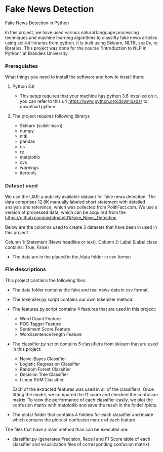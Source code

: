 # Fake News Detection

Fake News Detection in Python

In this project, we have used various natural language processing techniques and machine learning algorithms to classifty fake news articles using sci-kit libraries from python. It is built using Sklearn, NLTK, spaCy, re libraries. This project was done for the course "Introduction to NLP in Python" at Brandeis University.

### Prerequisites

What things you need to install the software and how to install them:

1. Python 3.6 
   - This setup requires that your machine has python 3.6 installed on it. you can refer to this url https://www.python.org/downloads/ to download python.

2. The project requires following librarys
   - Sklearn (scikit-learn)
   - numpy
   - nltk
   - pandas
   - os
   - re
   - matplotlib
   - cvs
   - warnings
   - itertools
   
### Dataset used

We use the LIAR: a publicly available dataset for fake news detection. The data comprises 12.8K manually labeled short statement with detailed analysis and reference, which was collected from PolitiFact.com. We use a version of processed data, which can be acquired from the https://github.com/nishitpatel01/Fake_News_Detection.

Below are the colomns used to create 3 datasets that have been in used in this project

Column 1: Statement (News headline or text).
Column 2: Label (Label class contains: True, False)

   - The data are in the placed in the /data folder in csv format

### File descriptions

This project contains the following files:

- The data folder contains the fake and real news data in csv format.

- The tokenizer.py script contains our own tokenizer method.

- The features.py script contains 4 features that are used in this project:
   - Word Count Feature
   - POS Tagger Feature
   - Sentiment Score Feature
   - Word/sentence length Feature
   
- The classifier.py script contains 5 classifiers from sklearn that are used in this project:
   - Naive-Bayes Classifier
   - Logistic Regression Classifier
   - Random Forest Classifier
   - Decision Tree Classifier
   - Linear SVM Classifier
   
   Each of the extracted features was used in all of the classifiers. Once fitting the model, we compared the f1 score and checked the confusion matrix. To view the performance of each classifier easily, we plot the confusion matrix with matplotlib and save the result in the folder /plots. 
   
 - The plots/ folder that contains 4 folders for each classifier and inside which contains the plots of confusion matrix of each feature

The files that have a main method than can be executed are:

- classifier.py (generates Precision, Recall and F1 Score table of each classifier and visualization files of corresponding confusion matrix)
 
